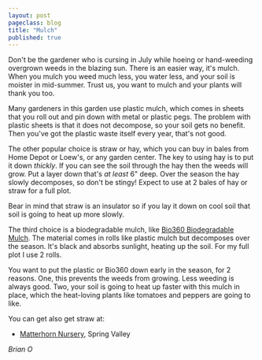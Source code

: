 ```yaml
---
layout: post
pageclass: blog
title: "Mulch"
published: true
---
```

Don't be the gardener who is cursing in July while hoeing or hand-weeding overgrown weeds in the blazing sun. There is an easier way, it's mulch. When you mulch you weed much less, you water less, and your soil is moister in mid-summer. Trust us, you want to mulch and your plants will thank you too.

Many gardeners in this garden use plastic mulch, which comes in sheets that you roll out and pin down with metal or plastic pegs. The problem with plastic sheets is that it does not decompose, so your soil gets no benefit. Then you've got the plastic waste itself every year, that's not good.

The other popular choice is straw or hay, which you can buy in bales from Home Depot or Loew's, or any garden center. The key to using hay is to put it down *thickly*. If you can see the soil through the hay then the weeds will grow. Put a layer down that's *at least* 6" deep. Over the season the hay slowly decomposes, so don't be stingy! Expect to use at 2 bales of hay or straw for a full plot.

Bear in mind that straw is an insulator so if you lay it down on cool soil that soil is going to heat up more slowly.

The third choice is a biodegradable mulch, like [Bio360 Biodegradable Mulch](http://www.johnnyseeds.com/p-6978-bio360-biodegradable-mulch-45-x-32.aspx). The material comes in rolls like plastic mulch but decomposes over the season. It's black and absorbs sunlight, heating up the soil. For my full plot I use 2 rolls.

You want to put the plastic or Bio360 down early in the season, for 2 reasons. One, this prevents the weeds from growing. Less weeding is always good. Two, your soil is going to heat up faster with this mulch in place, which the heat-loving plants like tomatoes and peppers are going to like.

You can get also get straw at:

-   [Matterhorn Nursery](http://maps.google.com/maps?client=safari&rls=en&oe=UTF-8&um=1&ie=UTF-8&q=matterhorn+nursery+ny&fb=1&gl=us&hq=matterhorn+nursery&hnear=New+York,+NY&cid=0,0,9086151225230858574&ei=Z09sTeemIIGs8AbWkZCXCw&sa=X&oi=local_result&ct=image&resnum=2&ved=0CCUQnwIwAQ "matterhorn nursery"), Spring Valley

*Brian O*

